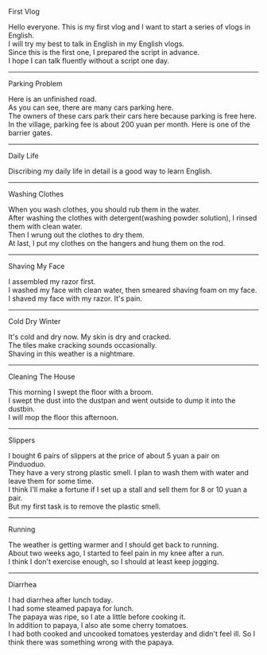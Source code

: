 First Vlog

Hello everyone. This is my first vlog and I want to start a series of vlogs in English.  
I will try my best to talk in English in my English vlogs.  
Since this is the first one, I prepared the script in advance.  
I hope I can talk fluently without a script one day.

---

Parking Problem

Here is an unfinished road.  
As you can see, there are many cars parking here.  
The owners of these cars park their cars here because parking is free here.  
In the village, parking fee is about 200 yuan per month. Here is one of the barrier gates.

---

Daily Life

Discribing my daily life in detail is a good way to learn English.

---

Washing Clothes

When you wash clothes, you should rub them in the water.  
After washing the clothes with detergent(washing powder solution), I rinsed them with clean water.  
Then I wrung out the clothes to dry them.  
At last, I put my clothes on the hangers and hung them on the rod.

---

Shaving My Face

I assembled my razor first.  
I washed my face with clean water, then smeared shaving foam on my face.  
I shaved my face with my razor. It's pain.

---
Cold Dry Winter

It's cold and dry now. My skin is dry and cracked.  
The tiles make cracking sounds occasionally.  
Shaving in this weather is a nightmare.

---
Cleaning The House

This morning I swept the floor with a broom.  
I swept the dust into the dustpan and went outside to dump it into the dustbin.  
I will mop the floor this afternoon.

---
Slippers

I bought 6 pairs of slippers at the price of about 5 yuan a pair on Pinduoduo.  
They have a very strong plastic smell. I plan to wash them with water and leave them for some time.  
I think I'll make a fortune if I set up a stall and sell them for 8 or 10 yuan a pair.  
But my first task is to remove the plastic smell.

---
Running

The weather is getting warmer and I should get back to running.  
About two weeks ago, I started to feel pain in my knee after a run.  
I think I don't exercise enough, so I should at least keep jogging.

---
Diarrhea

I had diarrhea after lunch today.  
I had some steamed papaya for lunch.  
The papaya was ripe, so I ate a little before cooking it.  
In addition to papaya, I also ate some cherry tomatoes.  
I had both cooked and uncooked tomatoes yesterday and didn't feel ill. So I think there was something wrong with the papaya.